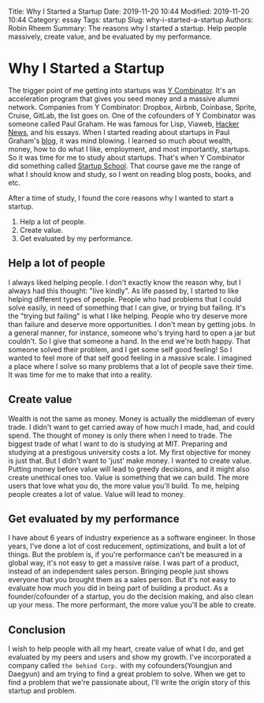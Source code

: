 Title: Why I Started a Startup
Date: 2019-11-20 10:44
Modified: 2019-11-20 10:44
Category: essay
Tags: startup
Slug: why-i-started-a-startup
Authors: Robin Rheem
Summary: The reasons why I started a startup. Help people massively, create value, and be evaluated by my performance.

# Why I Started a Startup
The trigger point of me getting into startups was [Y Combinator](https://www.ycombinator.com/).
It's an acceleration program that gives you seed money and a massive alumni network.
Companies from Y Combinator: Dropbox, Airbnb, Coinbase, Sprite, Cruise, GitLab, the list goes on.
One of the cofounders of Y Combinator was someone called Paul Graham.
He was famous for Lisp, Viaweb, [Hacker News](https://news.ycombinator.com/), and his essays.
When I started reading about startups in Paul Graham's [blog](http://paulgraham.com/), it was mind blowing.
I learned so much about wealth, money, how to do what I like, employment, and most importantly, startups.
So it was time for me to study about startups. That's when Y Combinator did something called [Startup School](https://www.startupschool.org/).
That course gave me the range of what I should know and study, so I went on reading blog posts, books, and etc.

After a time of study, I found the core reasons why I wanted to start a startup.

1. Help a lot of people.
2. Create value.
3. Get evaluated by my performance.

## Help a lot of people
I always liked helping people. 
I don't exactly know the reason why, but I always had this thought: "live kindly".
As life passed by, I started to like helping different types of people.
People who had problems that I could solve easily, in need of something that I can give, or trying but failing.
It's the "trying but failing" is what I like helping.
People who try deserve more than failure and deserve more opportunities.
I don't mean by getting jobs.
In a general manner, for instance, someone who's trying hard to open a jar but couldn't. 
So I give that someone a hand.
In the end we're both happy. That someone solved their problem, and I get some self good feeling!
So I wanted to feel more of that self good feeling in a massive scale.
I imagined a place where I solve so many problems that a lot of people save their time.
It was time for me to make that into a reality.

## Create value
Wealth is not the same as money.
Money is actually the middleman of every trade.
I didn't want to get carried away of how much I made, had, and could spend.
The thought of money is only there when I need to trade.
The biggest trade of what I want to do is studying at MIT.
Preparing and studying at a prestigous university costs a lot.
My first objective for money is just that.
But I didn't want to 'just' make money.
I wanted to create value.
Putting money before value will lead to greedy decisions, and it might also create unethical ones too.
Value is something that we can build. 
The more users that love what you do, the more value you'll build.
To me, helping people creates a lot of value.
Value will lead to money.

## Get evaluated by my performance
I have about 6 years of industry experience as a software engineer.
In those years, I've done a lot of cost reducement, optimizations, and built a lot of things.
But the problem is, if you're performance can't be measured in a global way, it's not easy to get a massive raise.
I was part of a product, instead of an independent sales person.
Bringing people just shows everyone that you brought them as a sales person.
But it's not easy to evaluate how much you did in being part of building a product.
As a founder/cofounder of a startup, you do the decision making, and also clean up your mess.
The more performant, the more value you'll be able to create.

## Conclusion
I wish to help people with all my heart, create value of what I do, and get evaluated by my peers and users and show my growth.
I've incorporated a company called `the behind Corp.` with my cofounders(Youngjun and Daegyun) and am trying to find a great problem to solve.
When we get to find a problem that we're passionate about, I'll write the origin story of this startup and problem.

